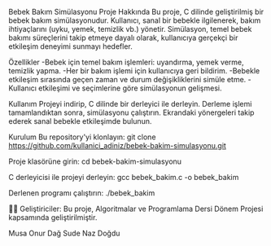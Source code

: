 Bebek Bakım Simülasyonu
Proje Hakkında
Bu proje, C dilinde geliştirilmiş bir bebek bakım simülasyonudur. Kullanıcı, sanal bir bebekle ilgilenerek, bakım ihtiyaçlarını (uyku, yemek, temizlik vb.) yönetir. Simülasyon, temel bebek bakımı süreçlerini takip etmeye dayalı olarak, kullanıcıya gerçekçi bir etkileşim deneyimi sunmayı hedefler.

Özellikler
-Bebek için temel bakım işlemleri: uyandırma, yemek verme, temizlik yapma.
-Her bir bakım işlemi için kullanıcıya geri bildirim.
-Bebekle etkileşim sırasında geçen zaman ve durum değişikliklerini simüle etme.
-Kullanıcı etkileşimi ve seçimlerine göre simülasyonun gelişmesi.

Kullanım
Projeyi indirip, C dilinde bir derleyici ile derleyin.
Derleme işlemi tamamlandıktan sonra, simülasyonu çalıştırın.
Ekrandaki yönergeleri takip ederek sanal bebekle etkileşimde bulunun.

Kurulum
Bu repository'yi klonlayın:
git clone https://github.com/kullanici_adiniz/bebek-bakim-simulasyonu.git

Proje klasörüne girin:
cd bebek-bakim-simulasyonu

C derleyicisi ile projeyi derleyin:
gcc bebek_bakim.c -o bebek_bakim

Derlenen programı çalıştırın:
./bebek_bakim

👨‍💻 Geliştiriciler:
Bu proje, Algoritmalar ve Programlama Dersi Dönem Projesi kapsamında geliştirilmiştir.

Musa Onur Dağ
Sude Naz Doğdu
